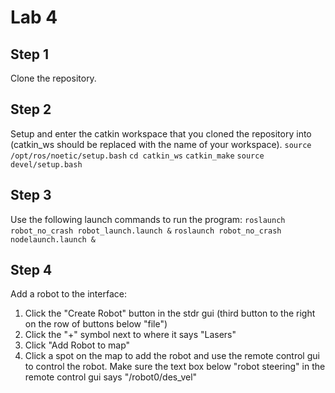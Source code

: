 # Lab 4
## Step 1
Clone the repository.

## Step 2
Setup and enter the catkin workspace that you cloned the repository into (catkin_ws should be replaced with the name of your workspace).
`source /opt/ros/noetic/setup.bash`
`cd catkin_ws`
`catkin_make`
`source devel/setup.bash`

## Step 3
Use the following launch commands to run the program:
`roslaunch robot_no_crash robot_launch.launch &`
`roslaunch robot_no_crash nodelaunch.launch &`

## Step 4
Add a robot to the interface:
1. Click the "Create Robot" button in the stdr gui (third button to the right on the row of buttons below "file")
2. Click the "+" symbol next to where it says "Lasers"
3. Click "Add Robot to map"
4. Click a spot on the map to add the robot and use the remote control gui to control the robot. Make sure the text box below "robot steering" in the remote control gui says "/robot0/des_vel"
